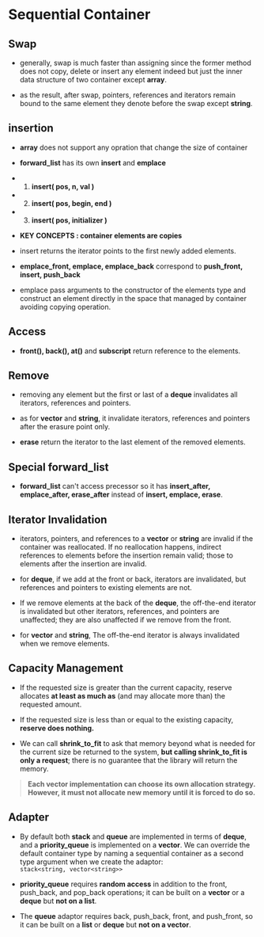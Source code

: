 # __Sequential Container__

## __Swap__

+ generally, swap is much faster than assigning since the former method does not copy, delete or insert any element indeed but just the inner data structure of two container except __array__.

+ as the result, after swap, pointers, references and iterators remain bound to the same element they denote before the swap except __string__.

## __insertion__

+ __array__ does not support any opration that change the size of container

+ __forward_list__ has its own __insert__ and __emplace__

+ 1. __insert( pos, n, val )__
+ 2. __insert( pos, begin, end )__
+ 3. __insert( pos, initializer )__

+ __KEY CONCEPTS : container elements are copies__

+ insert returns the iterator points to the first newly added elements.

+ __emplace_front, emplace, emplace_back__ correspond to __push_front, insert, push_back__
  
+ emplace pass arguments to the constructor of the elements type and construct an element directly in the space that managed by container avoiding copying operation.

## __Access__

+ __front(), back(), at()__ and __subscript__ return reference to the elements.

## __Remove__

+ removing any element but the first or last of a __deque__ invalidates all iterators, references and pointers.

+ as for __vector__ and __string__, it invalidate iterators, references and pointers after the erasure point only.

+ __erase__ return the iterator to the last element of the removed elements.

## __Special forward_list__

+ __forward_list__ can't access precessor so it has __insert_after, emplace_after, erase_after__ instead of __insert, emplace, erase__.

## __Iterator Invalidation__

+ iterators, pointers, and references to a __vector__ or __string__ are invalid if the container was reallocated. If no reallocation happens, indirect references to elements before the insertion remain valid; those to elements after the insertion are invalid.

+ for __deque__, if we add at the front or back, iterators are invalidated, but references and pointers to existing elements are not.

+ If we remove elements at the back of the __deque__, the off-the-end iterator is invalidated but other iterators, references, and pointers are unaffected; they are also unaffected if we remove from the front.

+ for __vector__ and __string__, The off-the-end iterator is always invalidated when we remove elements.

## __Capacity Management__

+ If the requested size is greater than the current capacity, reserve allocates __at least as much as__ (and may allocate more than) the requested amount.

+ If the requested size is less than or equal to the existing capacity, __reserve does nothing.__

+ We can call __shrink_to_fit__ to ask that memory beyond what is needed for the current size be returned to the system, __but calling shrink_to_fit is only a request__; there is no guarantee that the library will return the memory.

> __Each vector implementation can choose its own allocation strategy. However, it must not allocate new memory until it is forced to do so.__

## __Adapter__

+ By default both __stack__ and __queue__ are implemented in terms of __deque__, and a __priority_queue__ is implemented on a __vector__. We can override the default container type by naming a sequential container as a second type argument when we create the adaptor:  
`stack<string, vector<string>>`

+ __priority_queue__ requires __random access__ in addition to the front, push_back, and pop_back operations; it can be built on a __vector__ or a __deque__ but __not on a list__.

+ The __queue__ adaptor requires back, push_back, front, and push_front, so it can be built on a __list__ or __deque__ but __not on a vector__.
